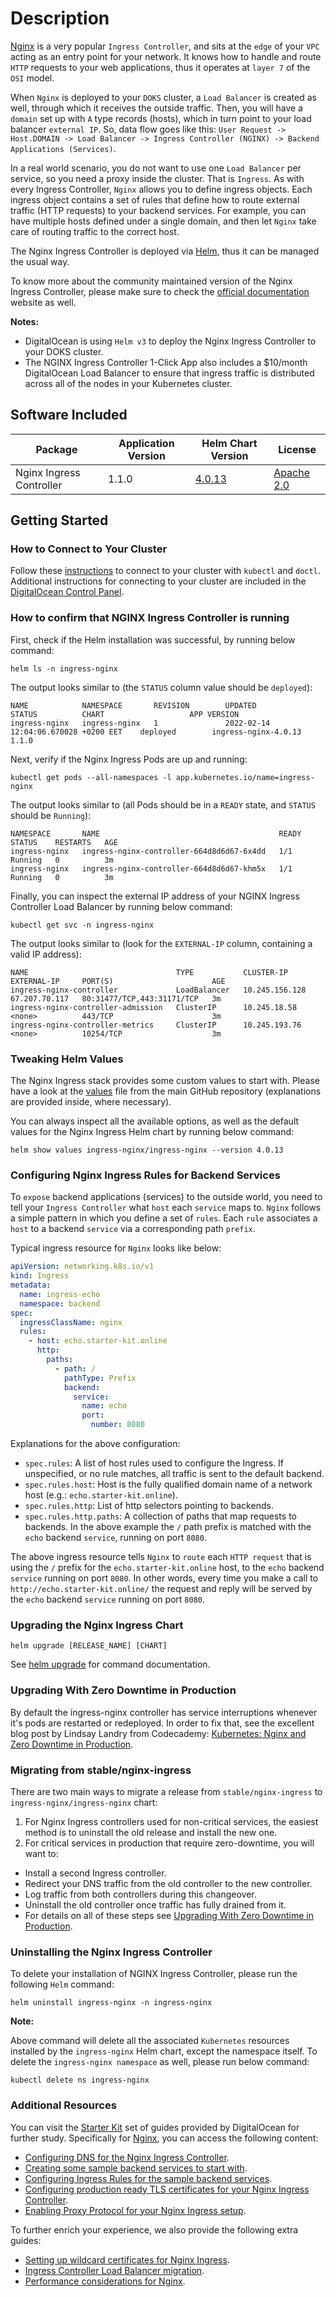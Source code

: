 # Description

[Nginx](https://github.com/kubernetes/ingress-nginx/) is a very popular `Ingress Controller`, and sits at the `edge` of your `VPC` acting as an entry point for your network. It knows how to handle and route `HTTP` requests to your web applications, thus it operates at `layer 7` of the `OSI` model.

When `Nginx` is deployed to your `DOKS` cluster, a `Load Balancer` is created as well, through which it receives the outside traffic. Then, you will have a `domain` set up with `A` type records (hosts), which in turn point to your load balancer `external IP`. So, data flow goes like this: `User Request -> Host.DOMAIN -> Load Balancer -> Ingress Controller (NGINX) -> Backend Applications (Services)`.

In a real world scenario, you do not want to use one `Load Balancer` per service, so you need a proxy inside the cluster. That is `Ingress`. As with every Ingress Controller, `Nginx` allows you to define ingress objects. Each ingress object contains a set of rules that define how to route external traffic (HTTP requests) to your backend services. For example, you can have multiple hosts defined under a single domain, and then let `Nginx` take care of routing traffic to the correct host.

The Nginx Ingress Controller is deployed via [Helm](https://helm.sh/), thus it can be managed the usual way.

To know more about the community maintained version of the Nginx Ingress Controller, please make sure to check the [official documentation](https://kubernetes.github.io/ingress-nginx/) website as well.

**Notes:**

- DigitalOcean is using `Helm v3` to deploy the Nginx Ingress Controller to your DOKS cluster.
- The NGINX Ingress Controller 1-Click App also includes a $10/month DigitalOcean Load Balancer to ensure that ingress traffic is distributed across all of the nodes in your Kubernetes cluster.

## Software Included

| Package | Application Version | Helm Chart Version | License |
|---------|---------------------|--------------------| ------- |
| Nginx Ingress Controller | 1.1.0 | [4.0.13](https://github.com/kubernetes/ingress-nginx/tree/helm-chart-4.0.13/charts/ingress-nginx)  | [Apache 2.0](https://github.com/kubernetes/ingress-nginx/blob/main/LICENSE) |

## Getting Started

### How to Connect to Your Cluster

Follow these [instructions](https://www.digitalocean.com/docs/kubernetes/how-to/connect-to-cluster/) to connect to your cluster with `kubectl` and `doctl`. Additional instructions for connecting to your cluster are included in the [DigitalOcean Control Panel](https://cloud.digitalocean.com/kubernetes/clusters/).

### How to confirm that NGINX Ingress Controller is running

First, check if the Helm installation was successful, by running below command:

```console
helm ls -n ingress-nginx
```

The output looks similar to (the `STATUS` column value should be `deployed`):

```text
NAME            NAMESPACE       REVISION        UPDATED                                 STATUS          CHART                   APP VERSION
ingress-nginx   ingress-nginx   1               2022-02-14 12:04:06.670028 +0200 EET    deployed        ingress-nginx-4.0.13    1.1.0 
```

Next, verify if the Nginx Ingress Pods are up and running:

```console
kubectl get pods --all-namespaces -l app.kubernetes.io/name=ingress-nginx
```

The output looks similar to (all Pods should be in a `READY` state, and `STATUS` should be `Running`):

```text
NAMESPACE       NAME                                        READY   STATUS    RESTARTS   AGE
ingress-nginx   ingress-nginx-controller-664d8d6d67-6x4dd   1/1     Running   0          3m
ingress-nginx   ingress-nginx-controller-664d8d6d67-khm5x   1/1     Running   0          3m
```

Finally, you can inspect the external IP address of your NGINX Ingress Controller Load Balancer by running below command:

```console
kubectl get svc -n ingress-nginx
```

The output looks similar to (look for the `EXTERNAL-IP` column, containing a valid IP address):

```text
NAME                                 TYPE           CLUSTER-IP       EXTERNAL-IP     PORT(S)                      AGE
ingress-nginx-controller             LoadBalancer   10.245.156.128   67.207.70.117   80:31477/TCP,443:31171/TCP   3m
ingress-nginx-controller-admission   ClusterIP      10.245.18.58     <none>          443/TCP                      3m
ingress-nginx-controller-metrics     ClusterIP      10.245.193.76    <none>          10254/TCP                    3m
```

### Tweaking Helm Values

The Nginx Ingress stack provides some custom values to start with. Please have a look at the [values](./values.yml) file from the main GitHub repository (explanations are provided inside, where necessary).

You can always inspect all the available options, as well as the default values for the Nginx Ingress Helm chart by running below command:

```console
helm show values ingress-nginx/ingress-nginx --version 4.0.13
```

### Configuring Nginx Ingress Rules for Backend Services

To `expose` backend applications (services) to the outside world, you need to tell your `Ingress Controller` what `host` each `service` maps to. `Nginx` follows a simple pattern in which you define a set of `rules`. Each `rule` associates a `host` to a backend `service` via a corresponding path `prefix`.

Typical ingress resource for `Nginx` looks like below:

```yaml
apiVersion: networking.k8s.io/v1
kind: Ingress
metadata:
  name: ingress-echo
  namespace: backend
spec:
  ingressClassName: nginx
  rules:
    - host: echo.starter-kit.online
      http:
        paths:
          - path: /
            pathType: Prefix
            backend:
              service:
                name: echo
                port:
                  number: 8080
```

Explanations for the above configuration:

- `spec.rules`: A list of host rules used to configure the Ingress. If unspecified, or no rule matches, all traffic is sent to the default backend.
- `spec.rules.host`: Host is the fully qualified domain name of a network host (e.g.: `echo.starter-kit.online`).
- `spec.rules.http`: List of http selectors pointing to backends.
- `spec.rules.http.paths`: A collection of paths that map requests to backends. In the above example the `/` path prefix is matched with the `echo` backend `service`, running on port `8080`.

The above ingress resource tells `Nginx` to `route` each `HTTP request` that is using the `/` prefix for the `echo.starter-kit.online` host, to the `echo` backend `service` running on port `8080`. In other words, every time you make a call to `http://echo.starter-kit.online/` the request and reply will be served by the `echo` backend `service` running on port `8080`.

### Upgrading the Nginx Ingress Chart

```console
helm upgrade [RELEASE_NAME] [CHART]
```

See [helm upgrade](https://helm.sh/docs/helm/helm_upgrade/) for command documentation.

### Upgrading With Zero Downtime in Production

By default the ingress-nginx controller has service interruptions whenever it's pods are restarted or redeployed. In order to fix that, see the excellent blog post by Lindsay Landry from Codecademy: [Kubernetes: Nginx and Zero Downtime in Production](https://medium.com/codecademy-engineering/kubernetes-nginx-and-zero-downtime-in-production-2c910c6a5ed8).

### Migrating from stable/nginx-ingress

There are two main ways to migrate a release from `stable/nginx-ingress` to `ingress-nginx/ingress-nginx` chart:

1. For Nginx Ingress controllers used for non-critical services, the easiest method is to uninstall the old release and install the new one.
2. For critical services in production that require zero-downtime, you will want to:

- Install a second Ingress controller.
- Redirect your DNS traffic from the old controller to the new controller.
- Log traffic from both controllers during this changeover.
- Uninstall the old controller once traffic has fully drained from it.
- For details on all of these steps see [Upgrading With Zero Downtime in Production](#upgrading-with-zero-downtime-in-production).

### Uninstalling the Nginx Ingress Controller

To delete your installation of NGINX Ingress Controller, please run the following `Helm` command:

```console
helm uninstall ingress-nginx -n ingress-nginx
```

**Note:**

Above command will delete all the associated `Kubernetes` resources installed by the `ingress-nginx` Helm chart, except the namespace itself. To delete the `ingress-nginx namespace` as well, please run below command:

```console
kubectl delete ns ingress-nginx
```

### Additional Resources

You can visit the [Starter Kit](https://github.com/digitalocean/Kubernetes-Starter-Kit-Developers/) set of guides provided by DigitalOcean for further study. Specifically for [Nginx](https://github.com/digitalocean/Kubernetes-Starter-Kit-Developers/blob/main/03-setup-ingress-controller/nginx.md), you can access the following content:

- [Configuring DNS for the Nginx Ingress Controller](https://github.com/digitalocean/Kubernetes-Starter-Kit-Developers/blob/main/03-setup-ingress-controller/nginx.md#step-2---configuring-dns-for-nginx-ingress-controller).
- [Creating some sample backend services to start with](https://github.com/digitalocean/Kubernetes-Starter-Kit-Developers/blob/main/03-setup-ingress-controller/nginx.md#step-3---creating-the-nginx-backend-services).
- [Configuring Ingress Rules for the sample backend services](https://github.com/digitalocean/Kubernetes-Starter-Kit-Developers/blob/main/03-setup-ingress-controller/nginx.md#step-4---configuring-nginx-ingress-rules-for-backend-services).
- [Configuring production ready TLS certificates for your Nginx Ingress Controller](https://github.com/digitalocean/Kubernetes-Starter-Kit-Developers/blob/main/03-setup-ingress-controller/nginx.md#step-5---configuring-production-ready-tls-certificates-for-nginx).
- [Enabling Proxy Protocol for your Nginx Ingress setup](https://github.com/digitalocean/Kubernetes-Starter-Kit-Developers/blob/main/03-setup-ingress-controller/nginx.md#step-6---enabling-proxy-protocol).

To further enrich your experience, we also provide the following extra guides:

- [Setting up wildcard certificates for Nginx Ingress](https://github.com/digitalocean/Kubernetes-Starter-Kit-Developers/blob/main/03-setup-ingress-controller/guides/wildcard_certificates.md).
- [Ingress Controller Load Balancer migration](https://github.com/digitalocean/Kubernetes-Starter-Kit-Developers/blob/main/03-setup-ingress-controller/guides/ingress_loadbalancer_migration.md).
- [Performance considerations for Nginx](https://github.com/digitalocean/Kubernetes-Starter-Kit-Developers/blob/main/03-setup-ingress-controller/guides/nginx_performance_considerations.md).
